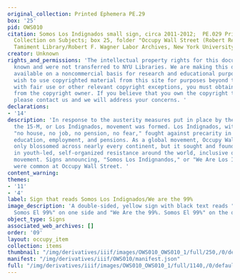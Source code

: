 ```yaml
---
original_collection: Printed Ephemera PE.29
box: '25'
pid: OWS010
citation: Somos Los Indignados small sign, circa 2011-2012;  PE.029 Printed Ephemera
  Collection on Subjects; box 25, folder "Occupy Wall Street (Robert Reiss Donation)";
  Tamiment Library/Robert F. Wagner Labor Archives, New York University
creator: Unknown
rights_and_permissions: 'The intellectual property rights for this document are not
  known and were not transferred to NYU Libraries. We are making this document publicly
  available on a noncommercial basis for research and educational purposes. If you
  wish to use copyrighted material from this site for purposes beyond those in accordance
  with fair use or other relevant copyright exceptions, you must obtain permission
  from the copyright owner. If you believe that you own the copyright to this document,
  please contact us and we will address your concerns. '
declarations:
- '14'
description: 'In response to the austerity measures put in place by the Spanish government,
  the 15-M, or Los Indignados, movement was formed. Los Indignados, with their slogan
  "no house, no job, no pension, no fear," fought against precarity in housing, healthcare,
  education, employment, and pensions. As a global movement, Occupy Wall Street not
  only blossomed across nearly every continent, but it sought and found inspiration
  in youth-led, self-organized resistance around the world, inclusive of the 15-M
  movement. Signs announcing, "Somos Los Indignandos," or "We Are Los Indignados”
  were common at Occupy Wall Street. '
content_warning:
themes:
- '11'
- '4'
label: Sign that reads Somos Los Indignados/We are the 99%
image_description: 'A double-sided, yellow sign with black text reads "Somos Los Indignados.
  Somos El 99%" on one side and "We Are the 99%. Somos El 99%" on the opposite side. '
object_type: Signs
associated_web_archives: []
order: '09'
layout: occupy_item
collection: items
thumbnail: "/img/derivatives/iiif/images/OWS010_OWS010_1/full/250,/0/default.jpg"
manifest: "/img/derivatives/iiif/OWS010/manifest.json"
full: "/img/derivatives/iiif/images/OWS010_OWS010_1/full/1140,/0/default.jpg"
---
```

